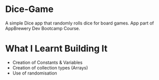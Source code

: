 # Dice-Game
A simple Dice app that randomly rolls dice for board games.  App part of AppBrewery Dev Bootcamp Course.

# What I Learnt Building It
- Creation of Constants & Variables
- Creation of collection types (Arrays)
- Use of randomisation
